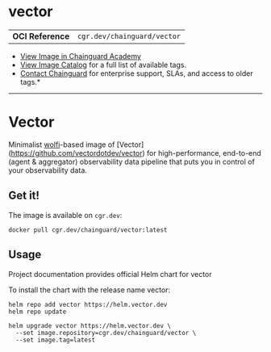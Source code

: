 <!--monopod:start-->
# vector
| | |
| - | - |
| **OCI Reference** | `cgr.dev/chainguard/vector` |


* [View Image in Chainguard Academy](https://edu.chainguard.dev/chainguard/chainguard-images/reference/vector/overview/)
* [View Image Catalog](https://console.enforce.dev/images/catalog) for a full list of available tags.
* [Contact Chainguard](https://www.chainguard.dev/chainguard-images) for enterprise support, SLAs, and access to older tags.*

---
<!--monopod:end-->

# Vector

Minimalist [wolfi](https://github.com/wolfi-dev)-based image of [Vector]
(https://github.com/vectordotdev/vector) for  high-performance,
end-to-end (agent & aggregator) observability data pipeline that puts you
 in control of your observability data.


## Get it!

The image is available on `cgr.dev`:

```
docker pull cgr.dev/chainguard/vector:latest
```

## Usage

Project documentation provides official Helm chart for vector


To install the chart with the release name vector:

```
helm repo add vector https://helm.vector.dev
helm repo update

helm upgrade vector https://helm.vector.dev \
  --set image.repository=cgr.dev/chainguard/vector \
  --set image.tag=latest

```
